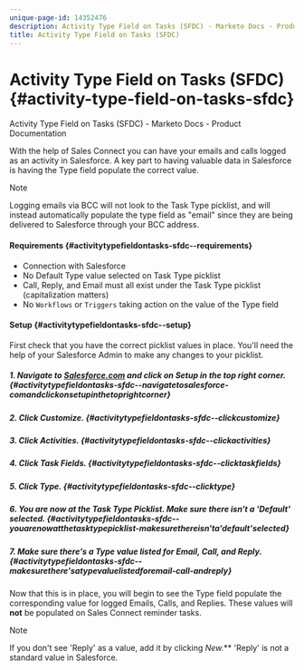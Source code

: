 ```yaml
---
unique-page-id: 14352476
description: Activity Type Field on Tasks (SFDC) - Marketo Docs - Product Documentation
title: Activity Type Field on Tasks (SFDC)
---
```


# Activity Type Field on Tasks (SFDC) {#activity-type-field-on-tasks-sfdc}

Activity Type Field on Tasks (SFDC) - Marketo Docs - Product Documentation

With the help of Sales Connect you can have your emails and calls logged as an activity in Salesforce. A key part to having valuable data in Salesforce is having the Type field populate the correct value.

>[!NOTE]
>
>Logging emails via BCC will not look to the Task Type picklist, and will instead automatically populate the type field as "email" since they are being delivered to Salesforce through your BCC address.

#### Requirements {#activitytypefieldontasks-sfdc--requirements}

* Connection with Salesforce
* No Default Type value selected on Task Type picklist
* Call, Reply, and Email must all exist under the Task Type picklist (capitalization matters)
* No `Workflows` or `Triggers` taking action on the value of the Type field

#### Setup {#activitytypefieldontasks-sfdc--setup}

First check that you have the correct picklist values in place. You'll need the help of your Salesforce Admin to make any changes to your picklist.

##### 1. Navigate to [Salesforce.com](http://Salesforce.com) and click on Setup in the top right corner. {#activitytypefieldontasks-sfdc--navigatetosalesforce-comandclickonsetupinthetoprightcorner}

##### 2. Click Customize. {#activitytypefieldontasks-sfdc--clickcustomize}

##### 3. Click Activities. {#activitytypefieldontasks-sfdc--clickactivities}

##### 4. Click Task Fields. {#activitytypefieldontasks-sfdc--clicktaskfields}

##### 5. Click Type. {#activitytypefieldontasks-sfdc--clicktype}

##### 6. You are now at the Task Type Picklist. Make sure there isn't a 'Default' selected. {#activitytypefieldontasks-sfdc--youarenowatthetasktypepicklist-makesurethereisn'ta'default'selected}

##### 7. Make sure there's a Type value listed for Email, Call, and Reply. {#activitytypefieldontasks-sfdc--makesurethere'satypevaluelistedforemail-call-andreply}

Now that this is in place, you will begin to see the Type field populate the corresponding value for logged Emails, Calls, and Replies. These values will **not** be populated on Sales Connect reminder tasks.

>[!NOTE]
>
>If you don't see 'Reply' as a value, add it by clicking **New*.*** 'Reply' is not a standard value in Salesforce.

